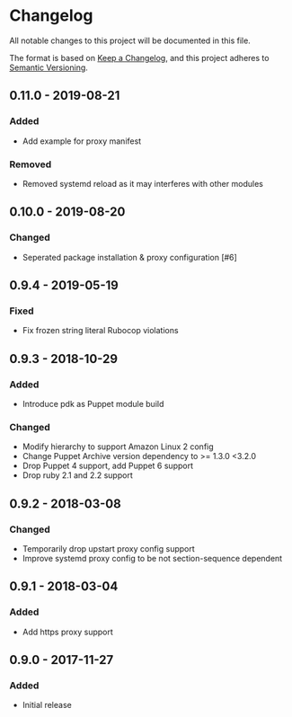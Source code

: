 # Changelog

All notable changes to this project will be documented in this file.

The format is based on [Keep a Changelog](https://keepachangelog.com/en/1.0.0/),
and this project adheres to [Semantic Versioning](https://semver.org/spec/v2.0.0.html).

## 0.11.0 - 2019-08-21
### Added
- Add example for proxy manifest

### Removed
- Removed systemd reload as it may interferes with other modules

## 0.10.0 - 2019-08-20
### Changed
- Seperated package installation & proxy configuration [#6]

## 0.9.4 - 2019-05-19
### Fixed
- Fix frozen string literal Rubocop violations

## 0.9.3 - 2018-10-29
### Added
- Introduce pdk as Puppet module build

### Changed
- Modify hierarchy to support Amazon Linux 2 config
- Change Puppet Archive version dependency to >= 1.3.0 <3.2.0
- Drop Puppet 4 support, add Puppet 6 support
- Drop ruby 2.1 and 2.2 support

## 0.9.2 - 2018-03-08
### Changed
- Temporarily drop upstart proxy config support
- Improve systemd proxy config to be not section-sequence dependent

## 0.9.1 - 2018-03-04
### Added
- Add https proxy support

## 0.9.0 - 2017-11-27
### Added
- Initial release
